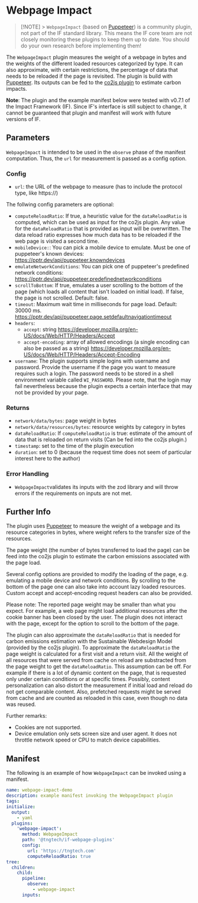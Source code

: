 # Webpage Impact

> [!NOTE] > `WebpageImpact` (based on [Puppeteer](https://github.com/puppeteer/puppeteer)) is a community plugin, not part of the IF standard library. This means the IF core team are not closely monitoring these plugins to keep them up to date. You should do your own research before implementing them!

The `WebpageImpact` plugin measures the weight of a webpage in bytes and the weights of the different loaded resources categorized by type. It can also approximate, with certain restrictions, the percentage of data that needs to be reloaded if the page is revisited. The plugin is build with [Puppeteer](https://github.com/puppeteer/puppeteer). Its outputs can be fed to the [co2js plugin](https://github.com/Green-Software-Foundation/if-unofficial-plugins/tree/main/src/lib/co2js) to estimate carbon impacts.

**Note**: The plugin and the example manifest below were tested with v0.7.1 of the Impact Framework (IF). Since IF's interface is still subject to change, it cannot be guaranteed that plugin and manifest will work with future versions of IF.

## Parameters

`WebpageImpact` is intended to be used in the `observe` phase of the manifest computation. Thus, the `url` for measurement is passed as a config option.

### Config

- `url`: the URL of the webpage to measure (has to include the protocol type, like https://)

The follwing config parameters are optional:

- `computeReloadRatio`: If true, a heuristic value for the `dataReloadRatio` is computed, which can be used as input for the co2js plugin. Any value for the `dataReloadRatio` that is provided as input will be overwritten. The data reload ratio expresses how much data has to be reloaded if the web page is visited a second time.
- `mobileDevice:`: You can pick a mobile device to emulate. Must be one of puppeteer's known devices: https://pptr.dev/api/puppeteer.knowndevices
- `emulateNetworkConditions`: You can pick one of puppeteer's predefined network conditions: https://pptr.dev/api/puppeteer.predefinednetworkconditions
- `scrollToBottom`: If true, emulates a user scrolling to the bottom of the page (which loads all content that isn't loaded on initial load). If false, the page is not scrolled. Default: false.
- `timeout`: Maximum wait time in milliseconds for page load. Default: 30000 ms. https://pptr.dev/api/puppeteer.page.setdefaultnavigationtimeout
- `headers`:
  - `accept`: string https://developer.mozilla.org/en-US/docs/Web/HTTP/Headers/Accept
  - `accept-encoding`: array of allowed encodings (a single encoding can also be passed as a string) https://developer.mozilla.org/en-US/docs/Web/HTTP/Headers/Accept-Encoding
- `username`: The plugin supports simple logins with username and password. Provide the username if the page you want to measure requires such a login. The password needs to be stored in a shell environment variable called `WI_PASSWORD`. Please note, that the login may fail nevertheless because the plugin expects a certain interface that may not be provided by your page.

### Returns

- `network/data/bytes`: page weight in bytes
- `network/data/resources/bytes`: resource weights by category in bytes
- `dataReloadRatio`: If `computeReloadRatio` is true: estimate of the amount of data that is reloaded on return visits (Can be fed into the co2js plugin.)
- `timestamp`: set to the time of the plugin execution
- `duration`: set to 0 (because the request time does not seem of particular interest here to the author)

### Error Handling

- `WebpageImpact`validates its inputs with the zod library and will throw errors if the requirements on inputs are not met.

## Further Info

The plugin uses [Puppeteer](https://github.com/puppeteer/puppeteer) to measure the weight of a webpage and its resource categories in bytes, where weight refers to the transfer size of the resources.

The page weight (the number of bytes transferred to load the page) can be feed into the co2js plugin to estimate the carbon emissions associated with the page load.

Several config options are provided to modify the loading of the page, e.g. emulating a mobile device and network conditions. By scrolling to the bottom of the page one can also take into account lazy loaded resources. Custom accept and accept-encoding request headers can also be provided.

Please note: The reported page weight may be smaller than what you expect. For example, a web page might load additional resources after the cookie banner has been closed by the user. The plugin does not interact with the page, except for the option to scroll to the bottom of the page.

The plugin can also approximate the `dataReloadRatio` that is needed for carbon emissions estimation with the Sustainable Webdesign Model (provided by the co2js plugin). To approximate the `dataReloadRatio` the page weight is calculated for a first visit and a return visit. All the weight of all resources that were served from cache on reload are substracted from the page weight to get the `dataReloadRatio`.
This assumption can be off. For example if there is a lot of dynamic content on the page, that is requested only under certain conditions or at specific times. Possibly, content personalization can also distort the measurement if initial load and reload do not get comparable content. Also, prefetched requests might be served from cache and are counted as reloaded in this case, even though no data was reused.

Further remarks:

- Cookies are not supported.
- Device emulation only sets screen size and user agent. It does not throttle network speed or CPU to match device capabilities.

## Manifest

The following is an example of how `WebpageImpact` can be invoked using a manifest.

```yaml
name: webpage-impact-demo
description: example manifest invoking the WebpageImpact plugin
tags:
initialize:
  output:
    - yaml
  plugins:
    'webpage-impact':
      method: WebpageImpact
      path: '@tngtech/if-webpage-plugins'
      config:
        url: 'https://tngtech.com'
        computeReloadRatio: true
tree:
  children:
    child:
      pipeline:
        observe:
          - webpage-impact
      inputs:
```

